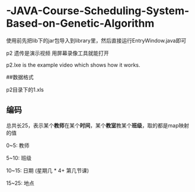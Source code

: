 # -JAVA-Course-Scheduling-System-Based-on-Genetic-Algorithm

使用前先把lib下的jar包导入到library里，然后直接运行EntryWindow.java即可

p2 遗传是演示视频 用屏幕录像工具就能打开

p2.lxe is the example video which shows how it works.

##数据格式

p2目录下的1.xls

## 编码

总共长25，表示某个**教师**在某个**时间**，某个**教室**教某个**班级**，取的都是map映射的值

0~5: 教师

5~10: 班级

10~15: 日期 (星期几 * 4+ 第几节课)

15~25: 地点
